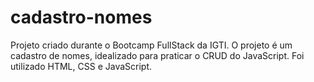 # cadastro-nomes
Projeto criado durante o Bootcamp FullStack da IGTI. O projeto é um cadastro de nomes, idealizado para praticar o CRUD do JavaScript. Foi utilizado HTML, CSS e JavaScript.
